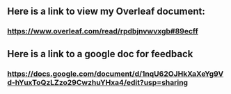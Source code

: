 ## Here is a link to view my Overleaf document:

### https://www.overleaf.com/read/rpdbjnvwvxgb#89ecff

## Here is a link to a google doc for feedback

### https://docs.google.com/document/d/1nqU62OJHkXaXeYg9Vd-hYuxToQzLZzo29CwzhuYHxa4/edit?usp=sharing
